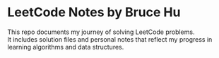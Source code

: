 # LeetCode Notes by Bruce Hu

This repo documents my journey of solving LeetCode problems.  
It includes solution files and personal notes that reflect my progress in learning algorithms and data structures.